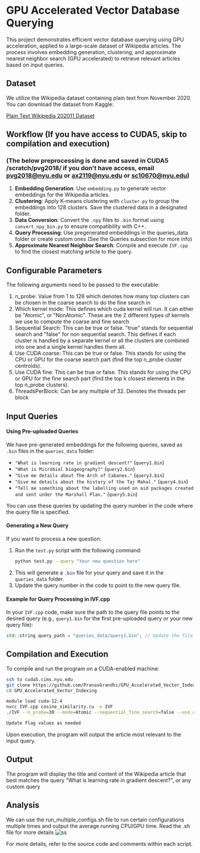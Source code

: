 
# GPU Accelerated Vector Database Querying

This project demonstrates efficient vector database querying using GPU acceleration, applied to a large-scale dataset of Wikipedia articles. The process involves embedding generation, clustering, and approximate nearest neighbor search (GPU accelerated) to retrieve relevant articles based on input queries.

## Dataset

We utilize the Wikipedia dataset containing plain text from November 2020. You can download the dataset from Kaggle:

[Plain Text Wikipedia 202011 Dataset](https://www.kaggle.com/datasets/ltcmdrdata/plain-text-wikipedia-202011/data)

## Workflow (If you have access to CUDA5, skip to compilation and execution)
### (The below preprocessing is done and saved in CUDA5 /scratch/pvg2018/ if you don't have access, email pvg2018@nyu.edu or ax2119@nyu.edu or sc10670@nyu.edu)

1. **Embedding Generation**: Use `embedding.py` to generate vector embeddings for the Wikipedia articles.
2. **Clustering**: Apply K-means clustering with `cluster.py` to group the embeddings into 128 clusters. Save the clustered data in a designated folder.
3. **Data Conversion**: Convert the `.npy` files to `.bin` format using `convert_npy_bin.py` to ensure compatibility with C++.
4. **Query Processing**: Use pregenerated embeddings in the queries_data folder or create custom ones (See the Queries subsection for more info)
5. **Approximate Nearest Neighbor Search**: Compile and execute `IVF.cpp` to find the closest matching article to the query.

## Configurable Parameters

The following arguments need to be passed to the executable:
1. n_probe: Value from 1 to 128 which denotes how many top clusters can be chosen in the coarse search to do the fine search in
2. Which kernel mode: This defines which cuda kernel will run. It can either be "Atomic", or "NonAtomic". These are the 2 different types of kernels we use to compute the coarse and fine search
3. Sequential Search: This can be true or false. "true" stands for sequential search and "false" for non sequential search. This defines if each cluster is handled by a separate kernel or all the clusters are combined into one and a single kernel handles them all.
4. Use CUDA coarse: This can be true or false. This stands for using the CPU or GPU for the coarse search part (find the top n_probe cluster centroids).
5. Use CUDA fine: This can be true or false. This stands for using the CPU or GPU for the fine search part (find the top k closest elements in the top n_probe clusters).
6. ThreadsPerBlock: Can be any multiple of 32. Denotes the threads per block

## Input Queries
#### **Using Pre-uploaded Queries**
We have pre-generated embeddings for the following queries, saved as `.bin` files in the `queries_data` folder:

- `"What is learning rate in gradient descent?"` (`query1.bin`)
- `"What is Microbial biogeography?"` (`query2.bin`)
- `"Give me details about The Arch of Cabanes."` (`query3.bin`)
- `"Give me details about the history of the Taj Mahal."` (`query4.bin`)
- `"Tell me something about the labelling used on aid packages created and sent under the Marshall Plan."` (`query5.bin`)

You can use these queries by updating the query number in the code where the query file is specified.

#### **Generating a New Query**
If you want to process a new question:
1. Run the `test.py` script with the following command:
   ```bash
   python test.py --query "Your new question here"
   ```
2. This will generate a `.bin` file for your query and save it in the `queries_data` folder.
3. Update the query number in the code to point to the new query file.

#### **Example for Query Processing in IVF.cpp**
In your `IVF.cpp` code, make sure the path to the query file points to the desired query (e.g., `query1.bin` for the first pre-uploaded query or your new query file):
```cpp
std::string query_path = "queries_data/query1.bin"; // Update the file as needed
```

## Compilation and Execution

To compile and run the program on a CUDA-enabled machine:

```bash
ssh to cuda5.cims.nyu.edu
git clone https://github.com/PranavGrandhi/GPU_Accelerated_Vector_Indexing.git
cd GPU_Accelerated_Vector_Indexing

module load cuda-12.4
nvcc IVF.cpp cosine_similarity.cu -o IVF
./IVF --n_probe=30 --mode=Atomic --sequential_fine_search=false --use_cuda_coarse=true --use_cuda_fine=true --threadsperBlock=128 --print_results=true

Update flag values as needed
```

Upon execution, the program will output the article most relevant to the input query.

## Output

The program will display the title and content of the Wikipedia article that best matches the query "What is learning rate in gradient descent?", or any custom query


## Analysis
We can use the run_multiple_configs.sh file to run certain configurations multiple times and output the average running CPU/GPU time. Read the .sh file for more details
![ss](https://github.com/user-attachments/assets/2bfc5aef-edba-42e8-961f-c02ac976cb55)

For more details, refer to the source code and comments within each script.
